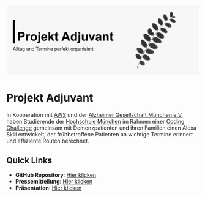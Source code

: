 ![Adjuvant](https://raw.githubusercontent.com/projekt-adjuvant/.github/main/profile/cover.png)

# Projekt Adjuvant

In Kooperation mit [AWS](https://www.aws.com) und der [Alzheimer Gesellschaft München e.V.](https://www.agm-online.de) haben Studierende der [Hochschule München](https://cs.hm.edu) im Rahmen einer [Coding Challenge](https://hm.edu/sites/dt_lab/challenges/detail_page_challenges_dtlab_15168.de.html) gemeinsam mit Demenzpatienten und ihren Familien einen Alexa Skill entwickelt, der frühbetroffene Patienten an wichtige Termine erinnert und effiziente Routen berechnet.

## Quick Links
- **GitHub Repository**: [Hier klicken](https://github.com/projekt-adjuvant/adjuvant)
- **Pressemitteilung**: [Hier klicken](https://files.stefan.zone/software-engineering/documents/press_release.pdf)
- **Präsentation**: [Hier klicken](https://files.stefan.zone/software-engineering/documents/product_presentation.pdf)
